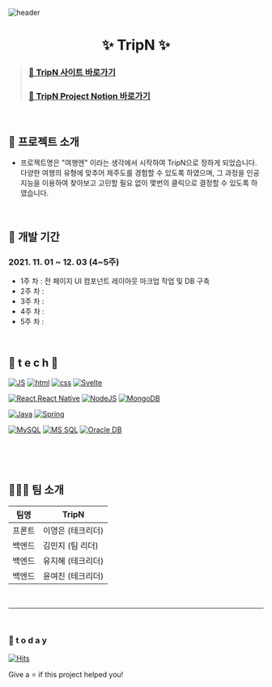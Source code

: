 ![header](https://capsule-render.vercel.app/api?type=waving&color=gradient&height=300&section=header&text=TripN_README🎨&fontSize=70)
<div align=center>

# ✨ TripN ✨
  
</div>

> ### [🔗 TripN 사이트 바로가기](http://.com/)
> ### [🔗 TripN Project Notion 바로가기](http://www.notion.so/projectripn//)

<br />

## 🎨 프로젝트 소개

- 프로젝트명은 "여행엔" 이라는 생각에서 시작하여 TripN으로 정하게 되었습니다.
다양한 여행의 유형에 맞추어 제주도를 경험할 수 있도록 하였으며, 그 과정을 인공지능을 이용하여 찾아보고 고민할 필요 없이 몇번의 클릭으로 결정할 수 있도록 하였습니다.

  <br />

## 📅 개발 기간

### 2021. 11. 01 ~ 12. 03 (4~5주)


- 1주 차 : 전 페이지 UI 컴포넌트 레이아웃 마크업 작업 및 DB 구축 
- 2주 차 : 
- 3주 차 : 
- 4주 차 : 
- 5주 차 : 

<br />

## 🌹 t e c h 🌹


[![JS](https://img.shields.io/badge/JavaScript-F7DF1E?style=flat-square&logo=JavaScript&logoColor=black)](https://github.com/Joowon0220/TODO-List) [![html](https://img.shields.io/badge/Html-E34F26?style=flat-square&logo=Html5&logoColor=white)](https://github.com/Joowon0220/fullPage) [![css](https://img.shields.io/badge/CSS-1572B6?style=flat-square&logo=CSS3&logoColor=white)](https://github.com/Joowon0220/fullPage) [![Svelte](https://img.shields.io/badge/Svelte-FF3E00?style=flat-square&logo=Svelte&logoColor=white)](https://github.com/Joowon0220/svelte)
<br>

[![React,React Native](https://img.shields.io/badge/React%20/%20ReactNative-61DAFB?style=flat-square&logo=React&logoColor=black)](https://github.com/Joowon0220/My-app) [![NodeJS](https://img.shields.io/badge/Node.js-339933?style=flat-square&logo=Node.js&logoColor=white)](https://github.com/Joowon0220/NodeJS) [![MongoDB](https://img.shields.io/badge/MongoDB-47A248?style=flat-square&logo=MongoDB&logoColor=white)](https://github.com/Joowon0220/React_Login)
<br>

[![Java](https://img.shields.io/badge/Java-007396?style=flat-square&logo=Java&logoColor=white)](https://github.com/Joowon0220/weather) [![Spring](https://img.shields.io/badge/Spring-6DB33F?style=flat-square&logo=Spring&logoColor=white)](https://github.com/Joowon0220/SpringMVC)
<br>

[![MySQL](https://img.shields.io/badge/MySQL-4479A1?style=flat-square&logo=MySQL&logoColor=white)](https://github.com/Joowon0220/Spring_Weather)  [![MS SQL](https://img.shields.io/badge/MSSQL-CC2927?style=flat-square&logo=mssql&logoColor=white)](https://github.com/Joowon0220/Spring_Weather) [![Oracle DB](https://img.shields.io/badge/Oracle-F80000?style=flat-square&logo=oracle&logoColor=white)](https://github.com/Joowon0220/SpringMVC)
<br><br><br>


<br>

## 👩🏻‍🎤 팀 소개

| 팀명   |        TripN        |
| ------ | ------------------- |
| 프론트 | 이영은 (테크리더)     |
| 백엔드 | 김민지 (팀 리더)      |
| 백엔드 | 유지혜 (테크리더)     |
| 백엔드 | 윤여진 (테크리더)     |

<br>

---

<br />

### 💌  t o d a y 

[![Hits](https://hits.seeyoufarm.com/api/count/incr/badge.svg?url=https%3A%2F%2Fgithub.com%2FJoowon0220&count_bg=%23FF0000&title_bg=%23555555&icon=&icon_color=%23E7E7E7&title=hits&edge_flat=false)](https://hits.seeyoufarm.com)
<br>


Give a ⭐️ if this project helped you!
